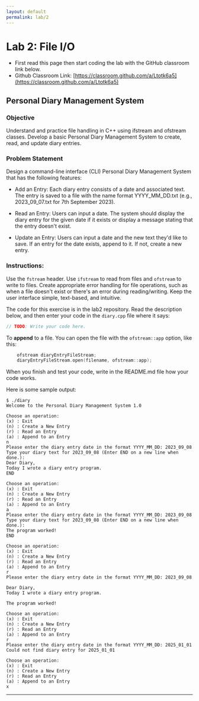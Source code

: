 ```yaml
---
layout: default
permalink: lab/2
---
```


# Lab 2: File I/O

* First read this page then start coding the lab with the GitHub classroom link below.
* Github Classroom Link: [https://classroom.github.com/a/Ltotk6a5](https://classroom.github.com/a/Ltotk6a5)


## Personal Diary Management System

### Objective
 Understand and practice file handling in C++ using ifstream and ofstream classes. Develop a basic Personal Diary Management System to create, read, and update diary entries.


### Problem Statement

Design a command-line interface (CLI) Personal Diary Management System that has the following features:

- Add an Entry: Each diary entry consists of a date and associated text. The entry is saved to a file with the name format YYYY_MM_DD.txt 
(e.g., 2023_09_07.txt for 7th September 2023).

- Read an Entry: Users can input a date. The system should display the diary entry for the given date if it exists or display a message stating that the entry doesn't exist.

- Update an Entry: Users can input a date and the new text they'd like to save. If an entry for the date exists, append to it. If not, create a new entry.


### Instructions:

Use the `fstream` header. Use `ifstream` to read from files and `ofstream` to write to files. Create appropriate error handling for file operations, such as when a file doesn't exist or there's an error during reading/writing. Keep the user interface simple, text-based, and intuitive.

The code for this exercise is in the lab2 repository. Read the description below, and then enter your code in the `diary.cpp` file where it says: 
```c++
// TODO: Write your code here.
```

To **append** to a file. You can open the file with the `ofstream::app` option, like this:

```c++
    ofstream diaryEntryFileStream;
    diaryEntryFileStream.open(filename, ofstream::app);
```

<div class="requirement">
When you finish and test your code, write in the README.md file how your code works. 
</div>

Here is some sample output:

```Shell
$ ./diary
Welcome to the Personal Diary Management System 1.0

Choose an operation:
(x) : Exit
(n) : Create a New Entry
(r) : Read an Entry
(a) : Append to an Entry
n
Please enter the diary entry date in the format YYYY_MM_DD: 2023_09_08
Type your diary text for 2023_09_08 (Enter END on a new line when done.):
Dear Diary,
Today I wrote a diary entry program.
END

Choose an operation:
(x) : Exit
(n) : Create a New Entry
(r) : Read an Entry
(a) : Append to an Entry
a
Please enter the diary entry date in the format YYYY_MM_DD: 2023_09_08
Type your diary text for 2023_09_08 (Enter END on a new line when done.):
The program worked!
END

Choose an operation:
(x) : Exit
(n) : Create a New Entry
(r) : Read an Entry
(a) : Append to an Entry
r
Please enter the diary entry date in the format YYYY_MM_DD: 2023_09_08

Dear Diary,
Today I wrote a diary entry program.

The program worked!

Choose an operation:
(x) : Exit
(n) : Create a New Entry
(r) : Read an Entry
(a) : Append to an Entry
r
Please enter the diary entry date in the format YYYY_MM_DD: 2025_01_01
Could not find diary entry for 2025_01_01

Choose an operation:
(x) : Exit
(n) : Create a New Entry
(r) : Read an Entry
(a) : Append to an Entry
x
```
    

---
